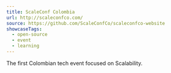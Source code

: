 ```yaml
---
title: ScaleConf Colombia
url: http://scaleconfco.com/
source: https://github.com/ScaleConfCo/scaleconfco-website
showcaseTags:
  - open-source
  - event
  - learning
---
```


The first Colombian tech event focused on Scalability.
